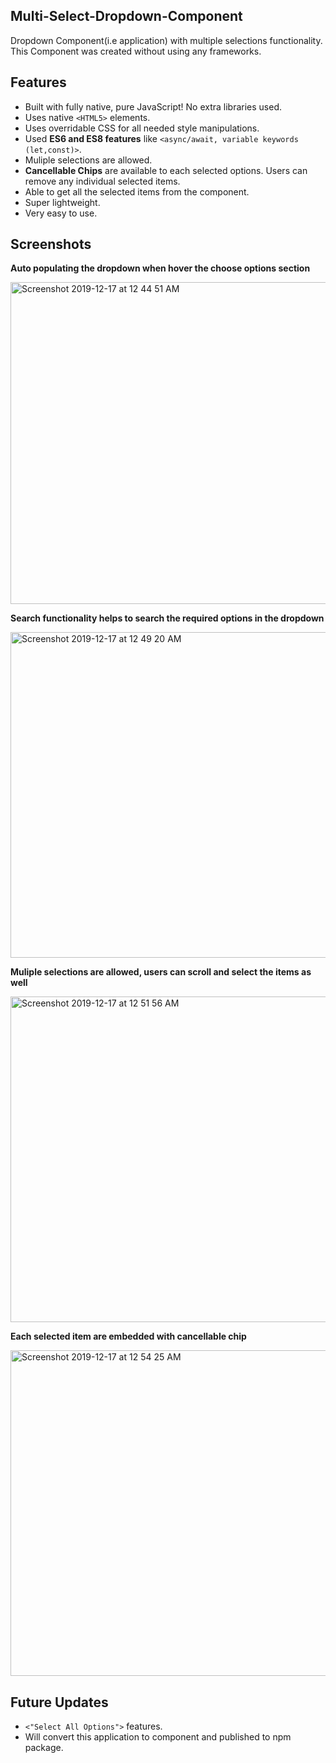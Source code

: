 ## Multi-Select-Dropdown-Component

Dropdown Component(i.e application) with multiple selections functionality. This Component was created without using any frameworks.

## Features

- Built with fully native, pure JavaScript! No extra libraries used.
- Uses native `<HTML5>` elements.
- Uses overridable CSS for all needed style manipulations.
- Used **ES6 and ES8 features** like `<async/await, variable keywords (let,const)>`.
- Muliple selections are allowed.
- **Cancellable Chips** are available to each selected options. Users can remove any individual selected items.
- Able to get all the selected items from the component.
- Super lightweight.
- Very easy to use.


## Screenshots

**Auto populating the dropdown when hover the choose options section**

<img width="515" alt="Screenshot 2019-12-17 at 12 44 51 AM" src="https://user-images.githubusercontent.com/51015931/70935655-b42fb580-2066-11ea-8f40-f1ac9e0ce7cb.png">

**Search functionality helps to search the required options in the dropdown**

<img width="521" alt="Screenshot 2019-12-17 at 12 49 20 AM" src="https://user-images.githubusercontent.com/51015931/70935855-24d6d200-2067-11ea-86c4-21d21f82f4b7.png">


**Muliple selections are allowed, users can scroll and select the items as well**

<img width="521" alt="Screenshot 2019-12-17 at 12 51 56 AM" src="https://user-images.githubusercontent.com/51015931/70935995-75e6c600-2067-11ea-98cb-03febfff6914.png">

**Each selected item are embedded with cancellable chip**

<img width="521" alt="Screenshot 2019-12-17 at 12 54 25 AM" src="https://user-images.githubusercontent.com/51015931/70936186-cfe78b80-2067-11ea-97cf-d00824f2ed24.png">

## Future Updates

- `<"Select All Options">` features. 
- Will convert this application to component and published to npm package.
